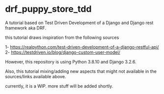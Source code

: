 # drf_puppy_store_tdd
A tutorial based on Test Driven Development of a Django and Django rest framework aka DRF.

this tutorial draws inspiration from the following sources

1- https://realpython.com/test-driven-development-of-a-django-restful-api/
2- https://testdriven.io/blog/django-custom-user-model/

However, this repository is using Python 3.8.10 and Django 3.2.6. 

Also, this tutorial mixing/adding new aspects that might not available in the sources/links available above.

currently, it is a WIP. more stuff will be added shortly.
